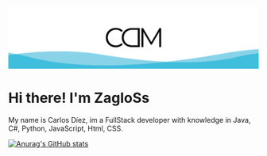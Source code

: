 ![enter image description here](https://raw.githubusercontent.com/ZagloSs/bannerImg/main/Linkds.png)

# Hi there! I'm ZagloSs
My name is Carlos Díez, im a FullStack developer with knowledge in Java, C#, Python, JavaScript, Html, CSS.

[![Anurag's GitHub stats](https://github-readme-stats.vercel.app/api?username=zagloss)](https://github.com/anuraghazra/github-readme-stats)

